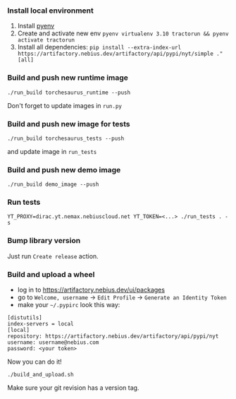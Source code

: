 ### Install local environment
1. Install [pyenv](https://github.com/pyenv/pyenv)
2. Create and activate new env `pyenv virtualenv 3.10 tractorun && pyenv activate tractorun`
3. Install all dependencies: `pip install --extra-index-url https://artifactory.nebius.dev/artifactory/api/pypi/nyt/simple ."[all]`


### Build and push new runtime image
```shell
./run_build torchesaurus_runtime --push
```
Don't forget to update images in `run.py`

### Build and push new image for tests
```shell
./run_build torchesaurus_tests --push
```
and update image in `run_tests`

### Build and push new demo image
```shell
./run_build demo_image --push
```

### Run tests
```shell
YT_PROXY=dirac.yt.nemax.nebiuscloud.net YT_TOKEN=<...> ./run_tests . -s
```

### Bump library version
Just run `Create release` action.

### Build and upload a wheel
- log in to https://artifactory.nebius.dev/ui/packages
- go to `Welcome, username` -> `Edit Profile` -> `Generate an Identity Token`
- make your `~/.pypirc` look this way:
```
[distutils]
index-servers = local
[local]
repository: https://artifactory.nebius.dev/artifactory/api/pypi/nyt
username: username@nebius.com
password: <your token>
```

Now you can do it!
```shell
./build_and_upload.sh
```
Make sure your git revision has a version tag.
